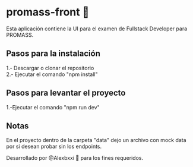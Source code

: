 # promass-front 🚀

Esta aplicación contiene la UI para el examen de Fullstack Developer para PROMASS.

## Pasos para la instalación

1.- Descargar o clonar el repositorio
<br>
2.- Ejecutar el comando "npm install"

## Pasos para levantar el proyecto

1.-Ejecutar el comando "npm run dev"

## Notas

En el proyecto dentro de la carpeta "data" dejo un archivo con mock data por si desean probar sin los endpoints.

Desarrollado por @Alexbxxi 🤖 para los fines requeridos.
